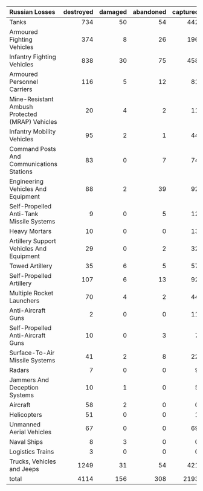 | Russian Losses                                   |   destroyed |   damaged |   abandoned |   captured |   total |
|:-------------------------------------------------|------------:|----------:|------------:|-----------:|--------:|
| Tanks                                            |         734 |        50 |          54 |        442 |    1280 |
| Armoured Fighting Vehicles                       |         374 |         8 |          26 |        196 |     604 |
| Infantry Fighting Vehicles                       |         838 |        30 |          75 |        458 |    1401 |
| Armoured Personnel Carriers                      |         116 |         5 |          12 |         81 |     214 |
| Mine-Resistant Ambush Protected  (MRAP) Vehicles |          20 |         4 |           2 |         11 |      37 |
| Infantry Mobility Vehicles                       |          95 |         2 |           1 |         44 |     142 |
| Command Posts And Communications Stations        |          83 |         0 |           7 |         74 |     164 |
| Engineering Vehicles And Equipment               |          88 |         2 |          39 |         92 |     221 |
| Self-Propelled Anti-Tank Missile Systems         |           9 |         0 |           5 |         12 |      26 |
| Heavy Mortars                                    |          10 |         0 |           0 |         13 |      23 |
| Artillery Support Vehicles And Equipment         |          29 |         0 |           2 |         32 |      63 |
| Towed Artillery                                  |          35 |         6 |           5 |         57 |     103 |
| Self-Propelled Artillery                         |         107 |         6 |          13 |         92 |     218 |
| Multiple Rocket Launchers                        |          70 |         4 |           2 |         44 |     120 |
| Anti-Aircraft Guns                               |           2 |         0 |           0 |         11 |      13 |
| Self-Propelled Anti-Aircraft Guns                |          10 |         0 |           3 |          7 |      20 |
| Surface-To-Air Missile Systems                   |          41 |         2 |           8 |         22 |      73 |
| Radars                                           |           7 |         0 |           0 |          9 |      16 |
| Jammers And Deception Systems                    |          10 |         1 |           0 |          5 |      16 |
| Aircraft                                         |          58 |         2 |           0 |          0 |      60 |
| Helicopters                                      |          51 |         0 |           0 |          1 |      52 |
| Unmanned Aerial Vehicles                         |          67 |         0 |           0 |         69 |     136 |
| Naval Ships                                      |           8 |         3 |           0 |          0 |      11 |
| Logistics Trains                                 |           3 |         0 |           0 |          0 |       3 |
| Trucks, Vehicles and Jeeps                       |        1249 |        31 |          54 |        421 |    1755 |
| total                                            |        4114 |       156 |         308 |       2193 |    6771 |